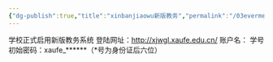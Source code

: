 ```yaml
---
{"dg-publish":true,"title":"xinbanjiaowu新版教务","permalink":"/03evermemo/new-xaufe/","dgPassFrontmatter":true}
---
```





学校正式启用新版教务系统  登陆网址：http://xjwgl.xaufe.edu.cn/
 账户名： 学号
  初始密码：xaufe_******（*号为身份证后六位）

